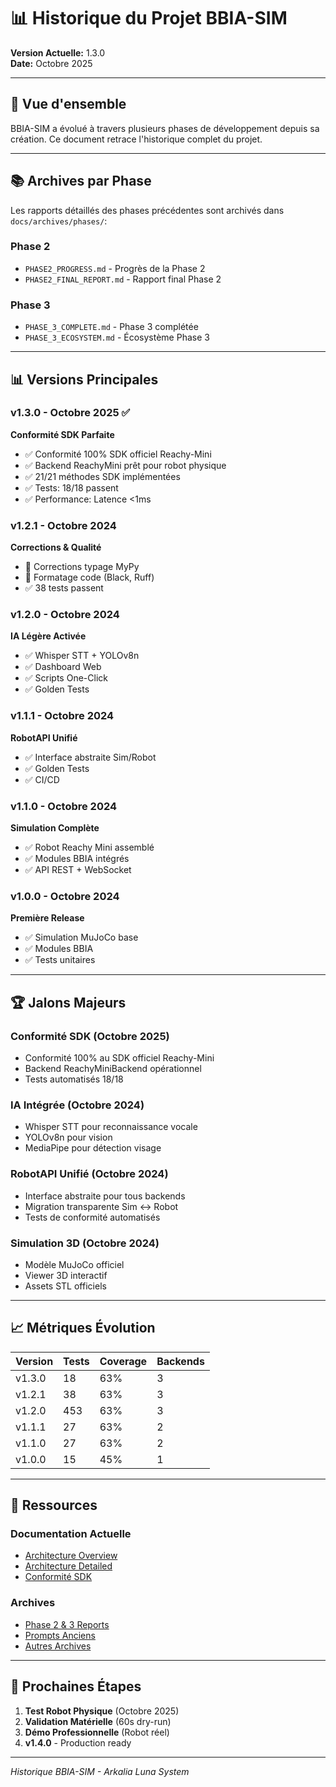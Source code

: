 # 📊 Historique du Projet BBIA-SIM

**Version Actuelle:** 1.3.0  
**Date:** Octobre 2025

---

## 🎯 Vue d'ensemble

BBIA-SIM a évolué à travers plusieurs phases de développement depuis sa création. Ce document retrace l'historique complet du projet.

---

## 📚 Archives par Phase

Les rapports détaillés des phases précédentes sont archivés dans `docs/archives/phases/`:

### **Phase 2**
- `PHASE2_PROGRESS.md` - Progrès de la Phase 2
- `PHASE2_FINAL_REPORT.md` - Rapport final Phase 2

### **Phase 3**
- `PHASE_3_COMPLETE.md` - Phase 3 complétée
- `PHASE_3_ECOSYSTEM.md` - Écosystème Phase 3

---

## 📊 Versions Principales

### **v1.3.0 - Octobre 2025** ✅
**Conformité SDK Parfaite**
- ✅ Conformité 100% SDK officiel Reachy-Mini
- ✅ Backend ReachyMini prêt pour robot physique
- ✅ 21/21 méthodes SDK implémentées
- ✅ Tests: 18/18 passent
- ✅ Performance: Latence <1ms

### **v1.2.1 - Octobre 2024**
**Corrections & Qualité**
- 🔧 Corrections typage MyPy
- 🔧 Formatage code (Black, Ruff)
- ✅ 38 tests passent

### **v1.2.0 - Octobre 2024**
**IA Légère Activée**
- ✅ Whisper STT + YOLOv8n
- ✅ Dashboard Web
- ✅ Scripts One-Click
- ✅ Golden Tests

### **v1.1.1 - Octobre 2024**
**RobotAPI Unifié**
- ✅ Interface abstraite Sim/Robot
- ✅ Golden Tests
- ✅ CI/CD

### **v1.1.0 - Octobre 2024**
**Simulation Complète**
- ✅ Robot Reachy Mini assemblé
- ✅ Modules BBIA intégrés
- ✅ API REST + WebSocket

### **v1.0.0 - Octobre 2024**
**Première Release**
- ✅ Simulation MuJoCo base
- ✅ Modules BBIA
- ✅ Tests unitaires

---

## 🏆 Jalons Majeurs

### **Conformité SDK** (Octobre 2025)
- Conformité 100% au SDK officiel Reachy-Mini
- Backend ReachyMiniBackend opérationnel
- Tests automatisés 18/18

### **IA Intégrée** (Octobre 2024)
- Whisper STT pour reconnaissance vocale
- YOLOv8n pour vision
- MediaPipe pour détection visage

### **RobotAPI Unifié** (Octobre 2024)
- Interface abstraite pour tous backends
- Migration transparente Sim ↔ Robot
- Tests de conformité automatisés

### **Simulation 3D** (Octobre 2024)
- Modèle MuJoCo officiel
- Viewer 3D interactif
- Assets STL officiels

---

## 📈 Métriques Évolution

| Version | Tests | Coverage | Backends |
|---------|--------|----------|----------|
| v1.3.0 | 18 | 63% | 3 |
| v1.2.1 | 38 | 63% | 3 |
| v1.2.0 | 453 | 63% | 3 |
| v1.1.1 | 27 | 63% | 2 |
| v1.1.0 | 27 | 63% | 2 |
| v1.0.0 | 15 | 45% | 1 |

---

## 🔗 Ressources

### **Documentation Actuelle**
- [Architecture Overview](./ARCHITECTURE_OVERVIEW.md)
- [Architecture Detailed](./ARCHITECTURE_DETAILED.md)
- [Conformité SDK](./RAPPORT_CONFORMITE_SDK_2024.md)

### **Archives**
- [Phase 2 & 3 Reports](./archives/phases/)
- [Prompts Anciens](./archives/prompts/)
- [Autres Archives](./archives/)

---

## 🎯 Prochaines Étapes

1. **Test Robot Physique** (Octobre 2025)
2. **Validation Matérielle** (60s dry-run)
3. **Démo Professionnelle** (Robot réel)
4. **v1.4.0** - Production ready

---

*Historique BBIA-SIM - Arkalia Luna System*


